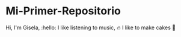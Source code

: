 # Mi-Primer-Repositorio


Hi, I'm Gisela, :hello:
I like listening to music, :fire:
I like to make cakes :cake:
